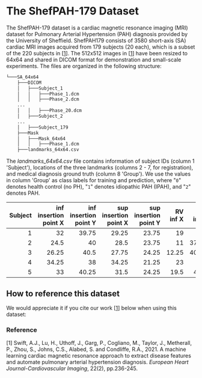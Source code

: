 # The ShefPAH-179 Dataset

The ShefPAH-179 dataset is a cardiac magnetic resonance imaging (MRI) dataset for Pulmonary Arterial Hypertension (PAH) diagnosis provided by the University of Sheffield. ShefPAH179 consists of 3580 short-axis (SA) cardiac MRI images acquired from 179 subjects (20 each), which is a subset of the 220 subjects in [[1](#reference)]. The 512x512 images in [[1](#reference)] have been resized to 64x64 and shared in DICOM format for demonstration and small-scale experiments. The files are organized in the following structure:

```sh
└───SA_64x64
    ├───DICOM
    │   ├───Subject_1
    │   │   ├───Phase_1.dcm
    │   │   ├───Phase_2.dcm
    ...
    │   │   ├───Phase_20.dcm
    │   ├───Subject_2
    ...
    │   ├───Subject_179
    ├───Mask
    │   ├───Mask_64x64
    │   │   ├───Phase_1.dcm
    ├───landmarks_64x64.csv
```

The *landmarks_64x64.csv* file contains information of subject IDs (column 1 'Subject'), locations of the three landmarks (columns 2 - 7, for registration), and medical diagnosis ground truth (column 8 'Group'). We use the values in column 'Group' as class labels for training and prediction, where "`0`" denotes health control (no PH), "`1`" denotes idiopathic PAH (IPAH), and "`2`" denotes PAH.

|   Subject |   inf insertion point X |   inf insertion point Y |   sup insertion point X |   sup insertion point Y |   RV inf X |   RV inf Y |   Group |
|----------:|------------------------:|------------------------:|------------------------:|------------------------:|-----------:|-----------:|--------:|
|         1 |                   32    |                   39.75 |                   29.25 |                   23.75 |      19    |      41    |       0 |
|         2 |                   24.5  |                   40    |                   28.5  |                   23.75 |      11    |      37.25 |       0 |
|         3 |                   26.25 |                   40.5  |                   27.75 |                   24.25 |      12.25 |      40.75 |       0 |
|         4 |                   34.25 |                   38    |                   34.25 |                   21.25 |      23    |      41    |       0 |
|         5 |                   33    |                   40.25 |                   31.5  |                   24.25 |      19.5  |      40.5  |       2 |

## How to reference this dataset

We would appreciate it if you cite our work [[1](#reference)] below when using this dataset:

### Reference

[1] Swift, A.J., Lu, H., Uthoff, J., Garg, P., Cogliano, M., Taylor, J., Metherall, P., Zhou, S., Johns, C.S., Alabed, S. and Condliffe, R.A., 2021. A machine learning cardiac magnetic resonance approach to extract disease features and automate pulmonary arterial hypertension diagnosis. *European Heart Journal-Cardiovascular Imaging*, 22(2), pp.236-245.
